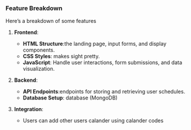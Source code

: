 ### Feature Breakdown
Here’s a breakdown of some features

1. **Frontend**:
   - **HTML Structure**:the landing page, input forms, and display components.
   - **CSS Styles**: makes sight pretty.
   - **JavaScript**: Handle user interactions, form submissions, and data visualization.

2. **Backend**:
   - **API Endpoints**:endpoints for storing and retrieving user schedules.
   - **Database Setup**: database (MongoDB)

3. **Integration**:
   - Users can add other users calander using calander codes

